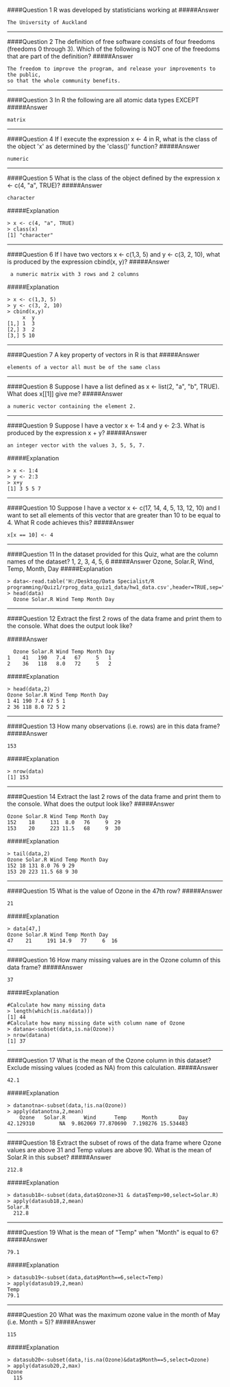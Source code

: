 ####Question 1
R was developed by statisticians working at
#####Answer
```
The University of Auckland
```
-----------------------------
####Question 2
The definition of free software consists of four freedoms (freedoms 0 through 3). Which of the following is NOT one of the freedoms that are part of the definition?
#####Answer
```
The freedom to improve the program, and release your improvements to the public, 
so that the whole community benefits.
```
-------------------------
####Question 3
In R the following are all atomic data types EXCEPT
#####Answer
```
matrix
```
----------------------
####Question 4
If I execute the expression x <- 4 in R, what is the class of the object 'x' as determined by the 'class()' function?
#####Answer
```
numeric
```
----------------------
####Question 5
What is the class of the object defined by the expression x <- c(4, "a", TRUE)?
#####Answer
```
character
```
#####Explanation
```
> x <- c(4, "a", TRUE)
> class(x)
[1] "character"
```
------------------
####Question 6
If I have two vectors x <- c(1,3, 5) and y <- c(3, 2, 10), what is produced by the expression cbind(x, y)?
#####Answer
```
 a numeric matrix with 3 rows and 2 columns
```
#####Explanation
```
> x <- c(1,3, 5)
> y <- c(3, 2, 10)
> cbind(x,y)
     x  y
[1,] 1  3
[2,] 3  2
[3,] 5 10
```
-----------------------
####Question 7
A key property of vectors in R is that
#####Answer
```
elements of a vector all must be of the same class
```
------------------------------
####Question 8
Suppose I have a list defined as x <- list(2, "a", "b", TRUE). What does x[[1]] give me?
#####Answer
```
a numeric vector containing the element 2.
```
------------------------
####Question 9
Suppose I have a vector x <- 1:4 and y <- 2:3. What is produced by the expression x + y?
#####Answer
```
an integer vector with the values 3, 5, 5, 7.
```
#####Explanation
```
> x <- 1:4
> y <- 2:3
> x+y
[1] 3 5 5 7
```
--------------------
####Question 10
Suppose I have a vector x <- c(17, 14, 4, 5, 13, 12, 10) and I want to set all elements of this vector that are greater than 10 to be equal to 4. What R code achieves this?
#####Answer
```
x[x == 10] <- 4
```
----------------
####Question 11
In the dataset provided for this Quiz, what are the column names of the dataset?
1, 2, 3, 4, 5, 6
#####Answer
Ozone, Solar.R, Wind, Temp, Month, Day
#####Explanation
```
> data<-read.table('H:/Desktop/Data Specialist/R programming/Quiz1/rprog_data_quiz1_data/hw1_data.csv',header=TRUE,sep=",")
> head(data)
  Ozone Solar.R Wind Temp Month Day
```
-------------------------------
####Question 12
Extract the first 2 rows of the data frame and print them to the console. What does the output look like?

#####Answer
```
  Ozone Solar.R Wind Temp Month Day
1    41   190   7.4   67     5   1
2    36   118   8.0   72     5   2
```
#####Explanation
```
> head(data,2)
Ozone Solar.R Wind Temp Month Day
1 41 190 7.4 67 5 1
2 36 118 8.0 72 5 2
```
------------------------------------
####Question 13
How many observations (i.e. rows) are in this data frame?
#####Answer
```
153
```
#####Explanation
```
> nrow(data)
[1] 153
```
------------------------------
####Question 14
Extract the last 2 rows of the data frame and print them to the console. What does the output look like?
#####Answer
```
Ozone Solar.R Wind Temp Month Day
152    18     131  8.0   76     9  29
153    20     223 11.5   68     9  30
```
#####Explanation
```
> tail(data,2)
Ozone Solar.R Wind Temp Month Day
152 18 131 8.0 76 9 29
153 20 223 11.5 68 9 30
```
-------------------------
####Question 15
What is the value of Ozone in the 47th row?
#####Answer
```
21
```
#####Explanation
```
> data[47,]
Ozone Solar.R Wind Temp Month Day
47    21     191 14.9   77     6  16
```
-------------------------------------
####Question 16
How many missing values are in the Ozone column of this data frame?
#####Answer
```
37
```
#####Explanation
```
#Calculate how many missing data
> length(which(is.na(data)))
[1] 44
#Calculate how many missing date with column name of Ozone
> datana<-subset(data,is.na(Ozone))
> nrow(datana)
[1] 37
```
-------------------------------
####Question 17
What is the mean of the Ozone column in this dataset? Exclude missing values (coded as NA) from this calculation.
#####Answer
```
42.1
```
#####Explanation
```
> datanotna<-subset(data,!is.na(Ozone))
> apply(datanotna,2,mean)
    Ozone   Solar.R      Wind      Temp     Month       Day 
42.129310        NA  9.862069 77.870690  7.198276 15.534483 
```
-----------------------------
####Question 18
Extract the subset of rows of the data frame where Ozone values are above 31 and Temp values are above 90. What is the mean of Solar.R in this subset?
#####Answer
```
212.8
```
#####Explanation
```
> datasub18<-subset(data,data$Ozone>31 & data$Temp>90,select=Solar.R)
> apply(datasub18,2,mean)
Solar.R 
  212.8 
```
----------------------------------
####Question 19
What is the mean of "Temp" when "Month" is equal to 6?
#####Answer
```
79.1
```
#####Explanation
```
> datasub19<-subset(data,data$Month==6,select=Temp)
> apply(datasub19,2,mean)
Temp 
79.1 
```
-----------------------------
####Question 20
What was the maximum ozone value in the month of May (i.e. Month = 5)?
#####Answer
```
115
```
#####Explanation
```
> datasub20<-subset(data,!is.na(Ozone)&data$Month==5,select=Ozone)
> apply(datasub20,2,max)
Ozone 
  115 
```

